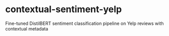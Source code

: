 # contextual-sentiment-yelp
Fine-tuned DistilBERT sentiment classification pipeline on Yelp reviews with contextual metadata
